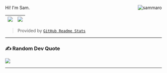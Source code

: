 <p>
  Hi! I'm Sam.
  <a href="#" target="_blank">
    <img
      align="right"
      src="https://visitor-badge.laobi.icu/badge?page_id=sammaro"
      alt="sammaro"
    />
  </a>
</p>

| ![](https://github-readme-stats-samaro.vercel.app/api?username=sammaro&theme=github_dark_dimmed&hide_border=false&count_private=true) | ![](https://github-readme-stats-samaro.vercel.app/api/top-langs/?username=sammaro&theme=github_dark_dimmed&hide_border=false&include_all_commits=true&count_private=true&layout=compact) |
| --- | ---|

> Provided by [`GitHub Readme Stats`]

[`GitHub Readme Stats`]: https://github.com/anuraghazra/github-readme-stats

---

### ✍️ Random Dev Quote
![](https://quotes-github-readme.vercel.app/api?type=horizontal&theme=light)

---

